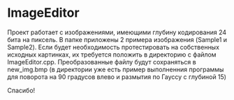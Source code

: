 # ImageEditor
Проект работает с изображениями, имеющими глубину кодирования 24 бита на пиксель. В папке приложены 2 примера изображения (Sample1 и Sample2). 
Если будет необходимость протестировать на собственных исходных картинках, их требуется положить в директорию с файлом ImageEditor.cpp.
Преобразованные файлу будут сохраняться в new_img.bmp (в директории уже есть пример выполненния программы для поворота на 90 градусов влево и размытия по Гауссу с глубиной 15)

Спасибо!
